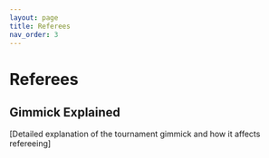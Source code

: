 ```yaml
---
layout: page
title: Referees
nav_order: 3
---
```


# Referees

## Gimmick Explained
[Detailed explanation of the tournament gimmick and how it affects refereeing]